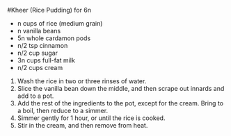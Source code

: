 #Kheer (Rice Pudding) for 6n

- n cups of rice (medium grain)
- n vanilla beans
- 5n whole cardamon pods
- n/2 tsp cinnamon
- n/2 cup sugar
- 3n cups full-fat milk
- n/2 cups cream

1. Wash the rice in two or three rinses of water.
2. Slice the vanilla bean down the middle, and then scrape out innards and add to a pot.
2. Add the rest of the ingredients to the pot, except for the cream. Bring to a boil, then reduce to a simmer.
3. Simmer gently for 1 hour, or until the rice is cooked.
4. Stir in the cream, and then remove from heat.

